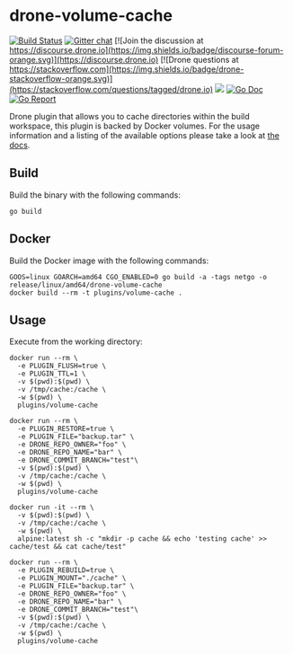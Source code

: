# drone-volume-cache

[![Build Status](http://cloud.drone.io/api/badges/drone-plugins/drone-volume-cache/status.svg)](http://cloud.drone.io/drone-plugins/drone-volume-cache)
[![Gitter chat](https://badges.gitter.im/drone/drone.png)](https://gitter.im/drone/drone)
[![Join the discussion at https://discourse.drone.io](https://img.shields.io/badge/discourse-forum-orange.svg)](https://discourse.drone.io)
[![Drone questions at https://stackoverflow.com](https://img.shields.io/badge/drone-stackoverflow-orange.svg)](https://stackoverflow.com/questions/tagged/drone.io)
[![](https://images.microbadger.com/badges/image/plugins/volume-cache.svg)](https://microbadger.com/images/plugins/volume-cache "Get your own image badge on microbadger.com")
[![Go Doc](https://godoc.org/github.com/drone-plugins/drone-volume-cache?status.svg)](http://godoc.org/github.com/drone-plugins/drone-volume-cache)
[![Go Report](https://goreportcard.com/badge/github.com/drone-plugins/drone-volume-cache)](https://goreportcard.com/report/github.com/drone-plugins/drone-volume-cache)

Drone plugin that allows you to cache directories within the build workspace, this plugin is backed by Docker volumes. For the usage information and a listing of the available options please take a look at [the docs](http://plugins.drone.io/drone-plugins/drone-volume-cache/).

## Build

Build the binary with the following commands:

```
go build
```

## Docker

Build the Docker image with the following commands:

```
GOOS=linux GOARCH=amd64 CGO_ENABLED=0 go build -a -tags netgo -o release/linux/amd64/drone-volume-cache
docker build --rm -t plugins/volume-cache .
```

## Usage

Execute from the working directory:

```
docker run --rm \
  -e PLUGIN_FLUSH=true \
  -e PLUGIN_TTL=1 \
  -v $(pwd):$(pwd) \
  -v /tmp/cache:/cache \
  -w $(pwd) \
  plugins/volume-cache

docker run --rm \
  -e PLUGIN_RESTORE=true \
  -e PLUGIN_FILE="backup.tar" \
  -e DRONE_REPO_OWNER="foo" \
  -e DRONE_REPO_NAME="bar" \
  -e DRONE_COMMIT_BRANCH="test"\
  -v $(pwd):$(pwd) \
  -v /tmp/cache:/cache \
  -w $(pwd) \
  plugins/volume-cache

docker run -it --rm \
  -v $(pwd):$(pwd) \
  -v /tmp/cache:/cache \
  -w $(pwd) \
  alpine:latest sh -c "mkdir -p cache && echo 'testing cache' >> cache/test && cat cache/test"

docker run --rm \
  -e PLUGIN_REBUILD=true \
  -e PLUGIN_MOUNT="./cache" \
  -e PLUGIN_FILE="backup.tar" \
  -e DRONE_REPO_OWNER="foo" \
  -e DRONE_REPO_NAME="bar" \
  -e DRONE_COMMIT_BRANCH="test"\
  -v $(pwd):$(pwd) \
  -v /tmp/cache:/cache \
  -w $(pwd) \
  plugins/volume-cache
```
